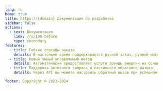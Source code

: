 ```yaml
---
lang: ru
home: true
title: https://{domain} Документация по разработке
sidebar: false
actions:
  - text: Документация
    link: /ru/100-before
    type: secondary
features:
  - title: Гибкие способы заказа
    details: В настоящее время поддерживаются ручной заказ, ручной массовый заказ, заказ через API и умное управляемое задание, охватывающее различные сценарии потребности в энергии.
  - title: Новый умный управляемый метод
    details: Автоматически предоставляет услуги аренды энергии на основе вашей истории использования, стремясь сэкономить ваше время и деньги.
  - title: Поддержка активного запроса и пассивного обратного вызова
    details: Через API вы можете настроить обратный вызов при успешном делегировании энергии и получать уведомления о успешном делегировании, или активно запрашивать статус заказа.

footer: Copyright © 2023-2024 
---
```

